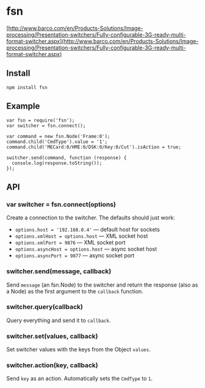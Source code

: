 # fsn

[http://www.barco.com/en/Products-Solutions/Image-processing/Presentation-switchers/Fully-configurable-3G-ready-multi-format-switcher.aspx](http://www.barco.com/en/Products-Solutions/Image-processing/Presentation-switchers/Fully-configurable-3G-ready-multi-format-switcher.aspx)

## Install

    npm install fsn

## Example

```
var fsn = require('fsn');
var switcher = fsn.connect();

var command = new fsn.Node('Frame:0');
command.child('CmdType').value = '1';
command.child('MECard:0/HME:0/DSK:0/Key:0/Cut').isAction = true;

switcher.send(command, function (response) {
  console.log(response.toString());
});
```

## API

### var switcher = fsn.connect(options)

Create a connection to the switcher. The defaults should just work:

* `options.host = '192.168.0.4'` — default host for sockets
* `options.xmlHost = options.host` — XML socket host
* `options.xmlPort = 9876` — XML socket port
* `options.asyncHost = options.host` — async socket host
* `options.asyncPort = 9877` — async socket port

### switcher.send(message, callback)

  Send `message` (an fsn.Node) to the switcher and return the response (also as a Node) as the first argument to the `callback` function.

### switcher.query(callback)

  Query everything and send it to `callback`.

### switcher.set(values, callback)

  Set switcher values with the keys from the Object `values`.

### switcher.action(key, callback)

  Send `key` as an action. Automatically sets the `CmdType` to `1`.
